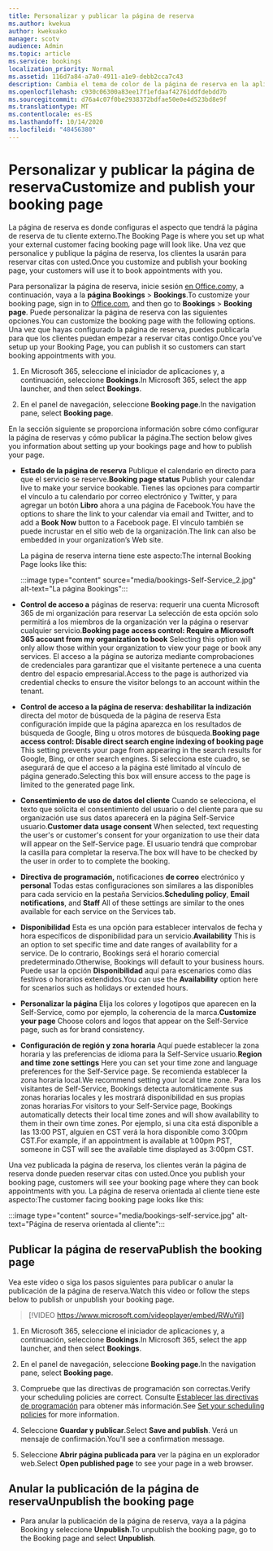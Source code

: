 ```yaml
---
title: Personalizar y publicar la página de reserva
ms.author: kwekua
author: kwekuako
manager: scotv
audience: Admin
ms.topic: article
ms.service: bookings
localization_priority: Normal
ms.assetid: 116d7a84-a7a0-4911-a1e9-debb2cca7c43
description: Cambia el tema de color de la página de reserva en la aplicación Microsoft Bookings.
ms.openlocfilehash: c930c06300a83ee17f1efdaaf42761ddfdebdd7b
ms.sourcegitcommit: d76a4c07f0be2938372bdfae50e0e4d523bd8e9f
ms.translationtype: MT
ms.contentlocale: es-ES
ms.lasthandoff: 10/14/2020
ms.locfileid: "48456380"
---
```

# <a name="customize-and-publish-your-booking-page"></a><span data-ttu-id="7af40-103">Personalizar y publicar la página de reserva</span><span class="sxs-lookup"><span data-stu-id="7af40-103">Customize and publish your booking page</span></span>

<span data-ttu-id="7af40-104">La página de reserva es donde configuras el aspecto que tendrá la página de reserva de tu cliente externo.</span><span class="sxs-lookup"><span data-stu-id="7af40-104">The Booking Page is where you set up what your external customer facing booking page will look like.</span></span> <span data-ttu-id="7af40-105">Una vez que personalice y publique la página de reserva, los clientes la usarán para reservar citas con usted.</span><span class="sxs-lookup"><span data-stu-id="7af40-105">Once you customize and publish your booking page, your customers will use it to book appointments with you.</span></span>

<span data-ttu-id="7af40-106">Para personalizar la página de reserva, inicie sesión [en Office.com](https://office.com)y, a continuación, vaya a la **página Bookings** \> **Bookings**.</span><span class="sxs-lookup"><span data-stu-id="7af40-106">To customize your booking page, sign in to [Office.com](https://office.com), and then go to **Bookings** \> **Booking page**.</span></span> <span data-ttu-id="7af40-107">Puede personalizar la página de reserva con las siguientes opciones.</span><span class="sxs-lookup"><span data-stu-id="7af40-107">You can customize the booking page with the following options.</span></span> <span data-ttu-id="7af40-108">Una vez que hayas configurado la página de reserva, puedes publicarla para que los clientes puedan empezar a reservar citas contigo.</span><span class="sxs-lookup"><span data-stu-id="7af40-108">Once you've setup up your Booking Page, you can publish it so customers can start booking appointments with you.</span></span>

1. <span data-ttu-id="7af40-109">En Microsoft 365, seleccione el iniciador de aplicaciones y, a continuación, seleccione **Bookings**.</span><span class="sxs-lookup"><span data-stu-id="7af40-109">In Microsoft 365, select the app launcher, and then select **Bookings**.</span></span>

2. <span data-ttu-id="7af40-110">En el panel de navegación, seleccione **Booking page**.</span><span class="sxs-lookup"><span data-stu-id="7af40-110">In the navigation pane, select **Booking page**.</span></span>

<span data-ttu-id="7af40-111">En la sección siguiente se proporciona información sobre cómo configurar la página de reservas y cómo publicar la página.</span><span class="sxs-lookup"><span data-stu-id="7af40-111">The section below gives you information about setting up your bookings page and how to publish your page.</span></span>

- <span data-ttu-id="7af40-112">**Estado de la página de reserva** Publique el calendario en directo para que el servicio se reserve.</span><span class="sxs-lookup"><span data-stu-id="7af40-112">**Booking page status** Publish your calendar live to make your service bookable.</span></span> <span data-ttu-id="7af40-113">Tienes las opciones para compartir el vínculo a tu calendario por correo electrónico y Twitter, y para agregar un botón **Libro** ahora a una página de Facebook.</span><span class="sxs-lookup"><span data-stu-id="7af40-113">You have the options to share the link to your calendar via email and Twitter, and to add a **Book Now** button to a Facebook page.</span></span> <span data-ttu-id="7af40-114">El vínculo también se puede incrustar en el sitio web de la organización.</span><span class="sxs-lookup"><span data-stu-id="7af40-114">The link can also be embedded in your organization’s Web site.</span></span>

    <span data-ttu-id="7af40-115">La página de reserva interna tiene este aspecto:</span><span class="sxs-lookup"><span data-stu-id="7af40-115">The internal Booking Page looks like this:</span></span>

    :::image type="content" source="media/bookings-Self-Service_2.jpg" alt-text="La página Bookings":::

- <span data-ttu-id="7af40-117">**Control de acceso a** páginas de reserva: requerir una cuenta Microsoft 365 de mi organización para reservar  La selección de esta opción solo permitirá a los miembros de la organización ver la página o reservar cualquier servicio.</span><span class="sxs-lookup"><span data-stu-id="7af40-117">**Booking page access control: Require a Microsoft 365 account from my organization to book**  Selecting this option will only allow those within your organization to view your page or book any services.</span></span> <span data-ttu-id="7af40-118">El acceso a la página se autoriza mediante comprobaciones de credenciales para garantizar que el visitante pertenece a una cuenta dentro del espacio empresarial.</span><span class="sxs-lookup"><span data-stu-id="7af40-118">Access to the page is authorized via credential checks to ensure the visitor belongs to an account within the tenant.</span></span>

- <span data-ttu-id="7af40-119">**Control de acceso a la página de reserva: deshabilitar la indización** directa del motor de búsqueda de la página de reserva Esta configuración impide que la página aparezca en los resultados de búsqueda de Google, Bing u otros motores de búsqueda.</span><span class="sxs-lookup"><span data-stu-id="7af40-119">**Booking page access control: Disable direct search engine indexing of booking page** This setting prevents your page from appearing in the search results for Google, Bing, or other search engines.</span></span> <span data-ttu-id="7af40-120">Si selecciona este cuadro, se asegurará de que el acceso a la página esté limitado al vínculo de página generado.</span><span class="sxs-lookup"><span data-stu-id="7af40-120">Selecting this box will ensure access to the page is limited to the generated page link.</span></span>

- <span data-ttu-id="7af40-121">**Consentimiento de uso de datos del cliente** Cuando se selecciona, el texto que solicita el consentimiento del usuario o del cliente para que su organización use sus datos aparecerá en la página Self-Service usuario.</span><span class="sxs-lookup"><span data-stu-id="7af40-121">**Customer data usage consent** When selected, text requesting the user's or customer's consent for your organization to use their data will appear on the Self-Service page.</span></span> <span data-ttu-id="7af40-122">El usuario tendrá que comprobar la casilla para completar la reserva.</span><span class="sxs-lookup"><span data-stu-id="7af40-122">The box will have to be checked by the user in order to to complete the booking.</span></span>

- <span data-ttu-id="7af40-123">**Directiva de programación,** notificaciones **de correo** electrónico y **personal** Todas estas configuraciones son similares a las disponibles para cada servicio en la pestaña Servicios.</span><span class="sxs-lookup"><span data-stu-id="7af40-123">**Scheduling policy**, **Email notifications**, and **Staff** All of these settings are similar to the ones available for each service on the Services tab.</span></span>

- <span data-ttu-id="7af40-124">**Disponibilidad** Esta es una opción para establecer intervalos de fecha y hora específicos de disponibilidad para un servicio.</span><span class="sxs-lookup"><span data-stu-id="7af40-124">**Availability** This is an option to set specific time and date ranges of availability for a service.</span></span> <span data-ttu-id="7af40-125">De lo contrario, Bookings será el horario comercial predeterminado.</span><span class="sxs-lookup"><span data-stu-id="7af40-125">Otherwise, Bookings will default to your business hours.</span></span> <span data-ttu-id="7af40-126">Puede usar la opción **Disponibilidad** aquí para escenarios como días festivos o horarios extendidos.</span><span class="sxs-lookup"><span data-stu-id="7af40-126">You can use the **Availability** option here for scenarios such as holidays or extended hours.</span></span>

- <span data-ttu-id="7af40-127">**Personalizar la página** Elija los colores y logotipos que aparecen en la Self-Service, como por ejemplo, la coherencia de la marca.</span><span class="sxs-lookup"><span data-stu-id="7af40-127">**Customize your page** Choose colors and logos that appear on the Self-Service page, such as for brand consistency.</span></span>

- <span data-ttu-id="7af40-128">**Configuración de región y zona horaria** Aquí puede establecer la zona horaria y las preferencias de idioma para la Self-Service usuario.</span><span class="sxs-lookup"><span data-stu-id="7af40-128">**Region and time zone settings** Here you can set your time zone and language preferences for the Self-Service page.</span></span> <span data-ttu-id="7af40-129">Se recomienda establecer la zona horaria local.</span><span class="sxs-lookup"><span data-stu-id="7af40-129">We recommend setting your local time zone.</span></span> <span data-ttu-id="7af40-130">Para los visitantes de Self-Service, Bookings detecta automáticamente sus zonas horarias locales y les mostrará disponibilidad en sus propias zonas horarias.</span><span class="sxs-lookup"><span data-stu-id="7af40-130">For visitors to your Self-Service page, Bookings automatically detects their local time zones and will show availability to them in their own time zones.</span></span> <span data-ttu-id="7af40-131">Por ejemplo, si una cita está disponible a las 13:00 PST, alguien en CST verá la hora disponible como 3:00pm CST.</span><span class="sxs-lookup"><span data-stu-id="7af40-131">For example, if an appointment is available at 1:00pm PST, someone in CST will see the available time displayed as 3:00pm CST.</span></span>

<span data-ttu-id="7af40-132">Una vez publicada la página de reserva, los clientes verán la página de reserva donde pueden reservar citas con usted.</span><span class="sxs-lookup"><span data-stu-id="7af40-132">Once you publish your booking page, customers will see your booking page where they can book appointments with you.</span></span> <span data-ttu-id="7af40-133">La página de reserva orientada al cliente tiene este aspecto:</span><span class="sxs-lookup"><span data-stu-id="7af40-133">The customer facing booking page looks like this:</span></span>

:::image type="content" source="media/bookings-self-service.jpg" alt-text="Página de reserva orientada al cliente":::

## <a name="publish-the-booking-page"></a><span data-ttu-id="7af40-135">Publicar la página de reserva</span><span class="sxs-lookup"><span data-stu-id="7af40-135">Publish the booking page</span></span>

<span data-ttu-id="7af40-136">Vea este vídeo o siga los pasos siguientes para publicar o anular la publicación de la página de reserva.</span><span class="sxs-lookup"><span data-stu-id="7af40-136">Watch this video or follow the steps below to publish or unpublish your booking page.</span></span>

> [!VIDEO https://www.microsoft.com/videoplayer/embed/RWuYil]

1. <span data-ttu-id="7af40-137">En Microsoft 365, seleccione el iniciador de aplicaciones y, a continuación, seleccione **Bookings**.</span><span class="sxs-lookup"><span data-stu-id="7af40-137">In Microsoft 365, select the app launcher, and then select **Bookings**.</span></span>

1. <span data-ttu-id="7af40-138">En el panel de navegación, seleccione **Booking page**.</span><span class="sxs-lookup"><span data-stu-id="7af40-138">In the navigation pane, select **Booking page**.</span></span>

1. <span data-ttu-id="7af40-139">Compruebe que las directivas de programación son correctas.</span><span class="sxs-lookup"><span data-stu-id="7af40-139">Verify your scheduling policies are correct.</span></span> <span data-ttu-id="7af40-140">Consulte [Establecer las directivas de programación](set-scheduling-policies.md) para obtener más información.</span><span class="sxs-lookup"><span data-stu-id="7af40-140">See [Set your scheduling policies](set-scheduling-policies.md) for more information.</span></span>

1. <span data-ttu-id="7af40-141">Seleccione **Guardar y publicar**.</span><span class="sxs-lookup"><span data-stu-id="7af40-141">Select **Save and publish**.</span></span> <span data-ttu-id="7af40-142">Verá un mensaje de confirmación.</span><span class="sxs-lookup"><span data-stu-id="7af40-142">You'll see a confirmation message.</span></span>

1. <span data-ttu-id="7af40-143">Seleccione **Abrir página publicada para** ver la página en un explorador web.</span><span class="sxs-lookup"><span data-stu-id="7af40-143">Select **Open published page** to see your page in a web browser.</span></span>

## <a name="unpublish-the-booking-page"></a><span data-ttu-id="7af40-144">Anular la publicación de la página de reserva</span><span class="sxs-lookup"><span data-stu-id="7af40-144">Unpublish the booking page</span></span>

 - <span data-ttu-id="7af40-145">Para anular la publicación de la página de reserva, vaya a la página Booking y seleccione **Unpublish**.</span><span class="sxs-lookup"><span data-stu-id="7af40-145">To unpublish the booking page, go to the Booking page and select **Unpublish**.</span></span>
